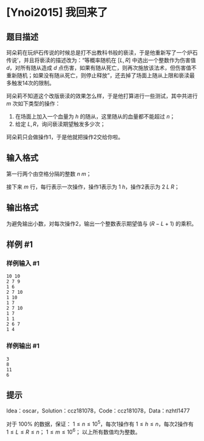 # [Ynoi2015] 我回来了

## 题目描述

珂朵莉在玩炉石传说的时候总是打不出教科书般的亵渎，于是他重新写了一个炉石传说’，并且将亵渎的描述改为：“等概率随机在 $[L,R]$ 中选出一个整数作为伤害值 $d$，对所有随从造成 $d$ 点伤害，如果有随从死亡，则再次施放该法术，但伤害值不重新随机；如果没有随从死亡，则停止释放”，还去掉了场面上随从上限和亵渎最多触发14次的限制。

珂朵莉不知道这个改版亵渎的效果怎么样，于是他打算进行一些测试，其中共进行 $m$ 次如下类型的操作：

1. 在场面上加入一个血量为 $h$ 的随从，这里随从的血量都不能超过 $n$；
2. 给定 $L, R$，询问亵渎期望触发多少次；

珂朵莉只会做操作1，于是他就把操作2交给你啦。

## 输入格式

第一行两个由空格分隔的整数 $n\;m$；

接下来 $m$ 行，每行表示一次操作，操作1表示为 $1\;h$，操作2表示为 $2\;L\;R$；


## 输出格式

为避免输出小数，对每次操作2，输出一个整数表示期望值与 $(R-L+1)$ 的乘积。

## 样例 #1

### 样例输入 #1
```
10 10
2 7 9
1 6
2 7 10
1 10
1 7
2 7 10
1 7
1 1
2 6 7
1 4
```

### 样例输出 #1

```
3
8
11
6
```

## 提示

Idea：oscar，Solution：ccz181078，Code：ccz181078，Data：nzhtl1477

对于 $100\%$ 的数据，保证：
$1\le n\le 10^5$，每次1操作有 $1\le h\le n$，每次2操作有 $1\le L\le R\le n$；
$1\le m\le 10^6$；
以上所有数值均为整数。
